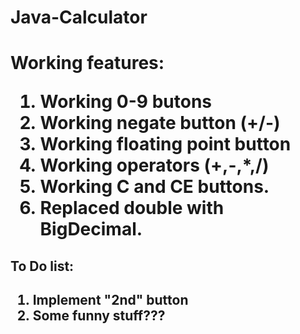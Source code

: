 <h1>Java-Calculator<h1>
Working features:
<ol>
  <li>Working 0-9 butons</li>
  <li>Working negate button (+/-)</li>
  <li>Working floating point button</li>
  <li>Working operators (+,-,*,/) </li>
  <li>Working C and CE buttons.</li>
  <li>Replaced double with BigDecimal.</li>
</ol>
<h2>To Do list:<h2>
<ol>
  <li>Implement "2nd" button</li>
  <li>Some funny stuff???</li>
</ol>
